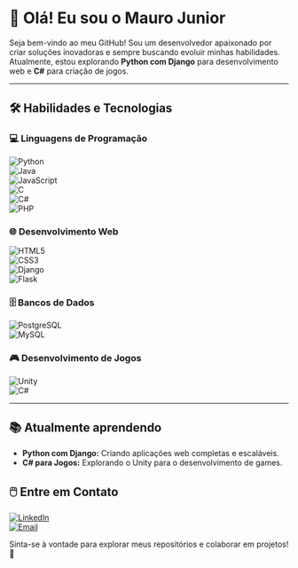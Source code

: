 # 👋 Olá! Eu sou o Mauro Junior  

Seja bem-vindo ao meu GitHub! Sou um desenvolvedor apaixonado por criar soluções inovadoras e sempre buscando evoluir minhas habilidades. Atualmente, estou explorando **Python com Django** para desenvolvimento web e **C#** para criação de jogos.

---

## 🛠️ Habilidades e Tecnologias  

### 💻 Linguagens de Programação  
![Python](https://img.shields.io/badge/Python-3776AB?style=for-the-badge&logo=python&logoColor=white)  
![Java](https://img.shields.io/badge/Java-ED8B00?style=for-the-badge&logo=java&logoColor=white)  
![JavaScript](https://img.shields.io/badge/JavaScript-F7DF1E?style=for-the-badge&logo=javascript&logoColor=black)  
![C](https://img.shields.io/badge/C-A8B9CC?style=for-the-badge&logo=c&logoColor=white)  
![C#](https://img.shields.io/badge/C%23-239120?style=for-the-badge&logo=c-sharp&logoColor=white)  
![PHP](https://img.shields.io/badge/PHP-777BB4?style=for-the-badge&logo=php&logoColor=white)  

### 🌐 Desenvolvimento Web  
![HTML5](https://img.shields.io/badge/HTML5-E34F26?style=for-the-badge&logo=html5&logoColor=white)  
![CSS3](https://img.shields.io/badge/CSS3-1572B6?style=for-the-badge&logo=css3&logoColor=white)  
![Django](https://img.shields.io/badge/Django-092E20?style=for-the-badge&logo=django&logoColor=white)  
![Flask](https://img.shields.io/badge/Flask-000000?style=for-the-badge&logo=flask&logoColor=white)  

### 🗄️ Bancos de Dados  
![PostgreSQL](https://img.shields.io/badge/PostgreSQL-316192?style=for-the-badge&logo=postgresql&logoColor=white)  
![MySQL](https://img.shields.io/badge/MySQL-005C84?style=for-the-badge&logo=mysql&logoColor=white)  

### 🎮 Desenvolvimento de Jogos  
![Unity](https://img.shields.io/badge/Unity-000000?style=for-the-badge&logo=unity&logoColor=white)  
![C#](https://img.shields.io/badge/C%23-239120?style=for-the-badge&logo=c-sharp&logoColor=white)  

---

## 📚 Atualmente aprendendo  
- **Python com Django:** Criando aplicações web completas e escaláveis.  
- **C# para Jogos:** Explorando o Unity para o desenvolvimento de games.  

## 🖱️ Entre em Contato  

[![LinkedIn](https://img.shields.io/badge/LinkedIn-0077B5?style=for-the-badge&logo=linkedin&logoColor=white)](https://www.linkedin.com/in/mauro-junior-29b997215/)  
[![Email](https://img.shields.io/badge/Email-D14836?style=for-the-badge&logo=gmail&logoColor=white)](mailto:martinsmaurojr@hotmail.com)

Sinta-se à vontade para explorar meus repositórios e colaborar em projetos! 🚀
